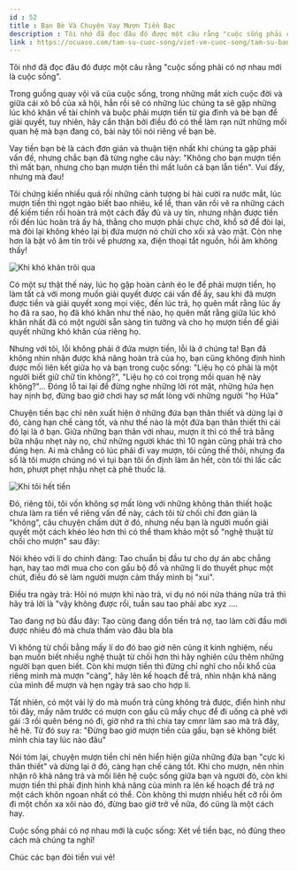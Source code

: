 ```yaml
---
id : 52
title : Bạn Bè Và Chuyện Vay Mượn Tiền Bạc
description : Tôi nhớ đã đọc đâu đó được một câu rằng "cuộc sống phải có nợ nhau mới là cuộc sống".
link : https://ocuaso.com/tam-su-cuoc-song/viet-ve-cuoc-song/tam-su-ban-be-va-chuyen-vay-muon-tien-bac.html
---
```


Tôi nhớ đã đọc đâu đó được một câu rằng "cuộc sống phải có nợ nhau mới là
cuộc sống".

Trong guồng quay vội vã của cuộc sống, trong những mắt xích cuộc đời và
giữa cái xô bồ của xã hội, hẳn rồi sẽ có những lúc chúng ta sẽ gặp những
lúc khó khăn về tài chính và buộc phải mượn tiền từ gia đình và bè bạn để
giải quyết, tuy nhiên, hãy cẩn thận bởi điều đó có thể làm rạn nứt những
mối quan hệ mà bạn đang có, bài này tôi nói riêng về bạn bè.

Vay tiền bạn bè là cách đơn giản và thuận tiện nhất khi chúng ta gặp phải
vấn đề, nhưng chắc bạn đã từng nghe câu này: "Không cho bạn mượn tiền thì
mất bạn, nhưng cho bạn mượn tiền thì mất luôn cả bạn lẫn tiền". Vui đấy,
nhưng mà đau!

Tôi chứng kiến nhiều quá rồi những cảnh tượng bi hài cười ra nước mắt, lúc
mượn tiền thì ngọt ngào biết bao nhiêu, kể lể, than vãn rồi vẽ ra những
cách để kiếm tiền rồi hoàn trả một cách đầy đủ và uy tín, nhưng nhận được
tiền rồi đến lúc hoàn trả ấy hả, thằng cho mượn phải chực chờ, khổ sở để
đòi lại, mà đòi lại không khéo lại bị đứa mượn nó chửi cho xối xả vào mặt.
Còn nhẹ hơn là bặt vô âm tín trôi về phương xa, điện thoại tắt nguồn, hồi
âm không thấy!

![Khi khó khăn trôi qua](https://ocuaso.com/wp-content/uploads/2016/03/tam-su-ban-va-chuyen-1tien-bac.jpg)

Có một sự thật thế này, lúc họ gặp hoàn cảnh éo le để phải mượn tiền, họ
làm tất cả với mong muốn giải quyết được cái vấn đề ấy, sau khi đã mượn
được tiền và giải quyết xong mọi việc, đến lúc trả, họ quên mất rằng lúc
ấy họ đã ra sao, họ đã khó khăn như thế nào, họ quên mất rằng giữa lúc khó
khăn nhất đã có một người sẵn sàng tin tưởng và cho họ mượn tiền để giải
quyết những khó khăn của riêng họ.

Nhưng với tôi, lỗi không phải ở đứa mượn tiền, lỗi là ở chúng ta! Bạn đã
không nhìn nhận được khả năng hoàn trả của họ, bạn cũng không định hình
được mối liên kết giữa họ và bạn trong cuộc sống: "Liệu họ có phải là một
người biết giữ chữ tín không?", "Liệu họ có coi trọng mối quan hệ này không?"...
Đóng lỗ tai lại để đừng nghe những lời rót mật, những hứa hẹn hay nịnh bợ,
đừng bao giờ chơi hay sợ mất lòng với những người "họ Hứa"

Chuyện tiền bạc chỉ nên xuất hiện ở những đứa bạn thân thiết và dừng lại
ở đó, càng hạn chế càng tốt, và như thế nào là một đứa bạn thân thiết thì
cái đó lại là ở bạn. Giữa những bạn thân với nhau, mượn ít thì có thể trả
bằng bữa nhậu nhẹt này nọ, chứ những người khác thì 10 ngàn cũng phải trả
cho đúng hẹn. Ai mà chẳng có lúc phải đi vay mượn, tôi cũng thế thôi, nhưng
đa số là tôi mượn chúng nó vì tụi bạn tôi ổn định làm ăn hết, còn tôi thì
lấc cấc hơn, phượt phẹt nhậu nhẹt cà phê thuốc lá.

![Khi tôi hết tiền](https://ocuaso.com/wp-content/uploads/2016/03/atam-su-ban-va-chuyen-tien-bac.jpg)

Đó, riêng tôi, tôi vốn không sợ mất lòng với những không thân thiết hoặc
chưa làm ra tiền về riêng vấn đề này, cách tôi từ chối chỉ đơn giản là "không",
câu chuyện chấm dứt ở đó, nhưng nếu bạn là người muốn giải quyết một cách
khéo léo hơn thì có thể tham khảo một số "nghệ thuật từ chối cho mượn" sau
đây:

Nói khéo với lí do chính đáng: Tao chuẩn bị đầu tư cho dự án abc chẳng hạn,
hay tao mới mua cho con gấu bộ đồ và những lí do thuyết phục một chút, điều
đó sẽ làm người mượn cảm thấy mình bị "xui".

Điều tra ngày trả: Hỏi nó mượn khi nào trả, ví dụ nó nói nửa tháng nửa trả
thì hãy trả lời là "vậy không được rồi, tuần sau tao phải abc xyz ....

Tao đang nợ bù đầu đây: Tao cũng đang dồn tiền trả nợ, tao làm cời đầu mới
được nhiêu đó mà chưa thấm vào đâu bla bla

Vì không từ chối bằng mấy lí do đó bao giờ nên cũng ít kinh nghiệm, nếu
bạn muốn biết nhiều nghệ thuật từ chối hơn thì hãy nghiên cứu thêm những
người bạn quen biết. Còn khi mượn tiền thì đừng chỉ nghĩ cho nỗi khổ của
riêng mình mà mượn "càng", hãy lên kế hoạch để trả, nhìn nhận khả năng của
mình để mượn và hẹn ngày trả sao cho hợp lí.

Tất nhiên, có một vài lý do mà muốn trả cũng không trả được, điển hình như
tôi đây, mấy năm trước có mượn con gấu cũ mấy chục để đi uống cà phê với
gái :3 rồi quên béng nó đi, giờ nhớ ra thì chia tay cmnr làm sao mà trả
đây, hê hê. Từ đó suy ra: "Đừng bao giờ mượn tiền của gấu, bạn sẽ không
biết mình chia tay lúc nào đâu"

Nói tóm lại, chuyện mượn tiền chỉ nên hiển hiện giữa những đứa bạn "cực
kì thân thiết" và dừng lại ở đó, càng hạn chế càng tốt. Khi cho mượn, nên
nhìn nhận rõ khả năng trả và mối liên hệ cuộc sống giữa bạn và người đó,
còn khi mượn tiền thì phải định hình khả năng của mình ra lên kế hoạch để
trả nợ một cách khôn ngoan nhất có thể. Còn không thì mượn nhiều hết cỡ
rồi ôm đi một chốn xa xôi nào đó, đừng bao giờ trở về nữa, đó cũng là một
cách hay.

Cuộc sống phải có nợ nhau mới là cuộc sống: Xét về tiền bạc, nó đúng theo
cách mà chúng ta nghĩ!

Chúc các bạn đòi tiền vui vẻ!